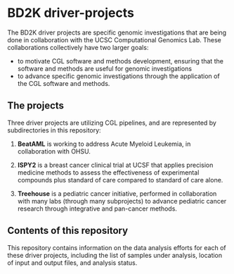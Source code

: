 # BD2K driver-projects

The BD2K driver projects are specific genomic investigations that are being done in collaboration with the UCSC Computational 
Genomics Lab.  These collaborations collectively have two larger goals:
* to motivate CGL software and methods development, ensuring that the software and methods are useful for genomic investigations
* to advance specific genomic investigations through the application of the CGL software and methods.

## The projects

Three driver projects are utilizing CGL pipelines, and are represented by subdirectories in this repository:

1. **BeatAML** is working to address Acute Myeloid Leukemia, in collaboration with OHSU.

2. **ISPY2** is a breast cancer clinical trial at UCSF that applies precision medicine methods to assess the effectiveness of experimental compounds plus standard of care compared to standard of care alone.

3. **Treehouse** is a pediatric cancer initiative, performed in collaboration with many labs (through many subprojects) to advance pediatric cancer research through integrative and pan-cancer methods.
 
## Contents of this repository

This repository contains information on the data analysis efforts for each of these driver projects, including the list of samples under analysis, location of input and output files, and analysis status.
